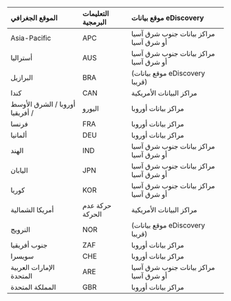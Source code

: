 
|  الموقع الجغرافي               |  التعليمات البرمجية  |  موقع بيانات eDiscovery        |
|:----------------------------|:-------|:---------------------------------|
|Asia-Pacific                 |APC     |مراكز بيانات جنوب شرق آسيا أو شرق آسيا|
|أستراليا                    |AUS     |مراكز بيانات جنوب شرق آسيا أو شرق آسيا|
|البرازيل                       |BRA     |(موقع بيانات eDiscovery قريبا)|
|كندا                       |CAN     |مراكز البيانات الأمريكية                    |
|أوروبا / الشرق الأوسط / أفريقيا|اليورو     |مراكز بيانات أوروبا                |
|فرنسا                       |FRA     |مراكز بيانات أوروبا                |
|ألمانيا                      |DEU     |مراكز بيانات أوروبا                |
|الهند                        |IND     |مراكز بيانات جنوب شرق آسيا أو شرق آسيا|
|اليابان                        |JPN     |مراكز بيانات جنوب شرق آسيا أو شرق آسيا|
|كوريا                        |KOR     |مراكز بيانات جنوب شرق آسيا أو شرق آسيا|
|أمريكا الشمالية                |حركة عدم الحركة     |مراكز البيانات الأمريكية                    |
|النرويج                       |NOR     |(موقع بيانات eDiscovery قريبا)|
|جنوب أفريقيا                 |ZAF     |مراكز بيانات أوروبا                |
|سويسرا                  |CHE     |مراكز بيانات أوروبا                |
|الإمارات العربية المتحدة         |ARE     |مراكز بيانات جنوب شرق آسيا أو شرق آسيا|
|المملكة المتحدة               |GBR     |مراكز بيانات أوروبا                |
